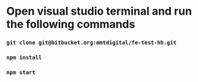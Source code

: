 # Open visual studio terminal and run the following commands

### `git clone git@bitbucket.org:mmtdigital/fe-test-hh.git`
### `npm install`
### `npm start`